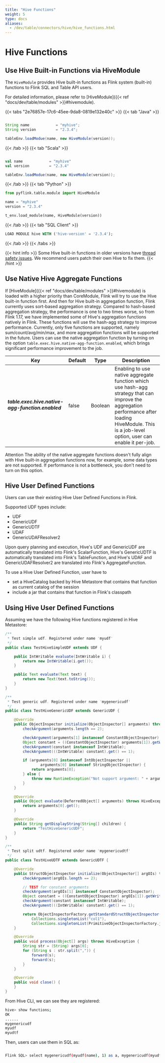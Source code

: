```yaml
---
title: "Hive Functions"
weight: 5
type: docs
aliases:
  - /dev/table/connectors/hive/hive_functions.html
---
```

<!--
Licensed to the Apache Software Foundation (ASF) under one
or more contributor license agreements.  See the NOTICE file
distributed with this work for additional information
regarding copyright ownership.  The ASF licenses this file
to you under the Apache License, Version 2.0 (the
"License"); you may not use this file except in compliance
with the License.  You may obtain a copy of the License at

  http://www.apache.org/licenses/LICENSE-2.0

Unless required by applicable law or agreed to in writing,
software distributed under the License is distributed on an
"AS IS" BASIS, WITHOUT WARRANTIES OR CONDITIONS OF ANY
KIND, either express or implied.  See the License for the
specific language governing permissions and limitations
under the License.
-->

# Hive Functions

## Use Hive Built-in Functions via HiveModule

The `HiveModule` provides Hive built-in functions as Flink system (built-in) functions to Flink SQL and Table API users.

For detailed information, please refer to [HiveModule]({{< ref "docs/dev/table/modules" >}}#hivemodule).

{{< tabs "2e76857e-17c6-45ee-9da8-0819e132e40c" >}}
{{< tab "Java" >}}
```java

String name            = "myhive";
String version         = "2.3.4";

tableEnv.loadModue(name, new HiveModule(version));
```
{{< /tab >}}
{{< tab "Scala" >}}
```scala

val name            = "myhive"
val version         = "2.3.4"

tableEnv.loadModue(name, new HiveModule(version));
```
{{< /tab >}}
{{< tab "Python" >}}
```Python
from pyflink.table.module import HiveModule

name = "myhive"
version = "2.3.4"

t_env.load_module(name, HiveModule(version))
```
{{< /tab >}}
{{< tab "SQL Client" >}}
```sql
LOAD MODULE hive WITH ('hive-version' = '2.3.4');
```
{{< /tab >}}
{{< /tabs >}}

{{< hint info >}}
Some Hive built-in functions in older versions have [thread safety issues](https://issues.apache.org/jira/browse/HIVE-16183).
We recommend users patch their own Hive to fix them.
{{< /hint >}}

## Use Native Hive Aggregate Functions

If [HiveModule]({{< ref "docs/dev/table/modules" >}}#hivemodule) is loaded with a higher priority than CoreModule, Flink will try to use the Hive built-in function first. And then for Hive built-in aggregation function,
Flink currently uses sort-based aggregation strategy. Compared to hash-based aggregation strategy, the performance is one to two times worse, so from Flink 1.17, we have implemented some of Hive's aggregation functions natively in Flink. 
These functions will use the hash-agg strategy to improve performance. Currently, only five functions are supported, namely sum/count/avg/min/max, and more aggregation functions will be supported in the future. 
Users can use the native aggregation function by turning on the option `table.exec.hive.native-agg-function.enabled`, which brings significant performance improvement to the job.

<table class="table table-bordered">
  <thead>
    <tr>
        <th class="text-left" style="width: 20%">Key</th>
        <th class="text-left" style="width: 15%">Default</th>
        <th class="text-left" style="width: 10%">Type</th>
        <th class="text-left" style="width: 55%">Description</th>
    </tr>
  </thead>
  <tbody>
    <tr>
        <td><h5>table.exec.hive.native-agg-function.enabled</h5></td>
        <td style="word-wrap: break-word;">false</td>
        <td>Boolean</td>
        <td>Enabling to use native aggregate function which use hash-agg strategy that can improve the aggregation performance after loading HiveModule. This is a job-level option, user can enable it per-job.</td>
    </tr>
  </tbody>
</table>

<span class="label label-danger">Attention</span> The ability of the native aggregate functions doesn't fully align with Hive built-in aggregation functions now, for example, some data types are not supported. If performance is not a bottleneck, you don't need to turn on this option.

## Hive User Defined Functions

Users can use their existing Hive User Defined Functions in Flink.

Supported UDF types include:

- UDF
- GenericUDF
- GenericUDTF
- UDAF
- GenericUDAFResolver2

Upon query planning and execution, Hive's UDF and GenericUDF are automatically translated into Flink's ScalarFunction,
Hive's GenericUDTF is automatically translated into Flink's TableFunction,
and Hive's UDAF and GenericUDAFResolver2 are translated into Flink's AggregateFunction.

To use a Hive User Defined Function, user have to

- set a HiveCatalog backed by Hive Metastore that contains that function as current catalog of the session
- include a jar that contains that function in Flink's classpath

## Using Hive User Defined Functions

Assuming we have the following Hive functions registered in Hive Metastore:


```java
/**
 * Test simple udf. Registered under name 'myudf'
 */
public class TestHiveSimpleUDF extends UDF {

	public IntWritable evaluate(IntWritable i) {
		return new IntWritable(i.get());
	}

	public Text evaluate(Text text) {
		return new Text(text.toString());
	}
}

/**
 * Test generic udf. Registered under name 'mygenericudf'
 */
public class TestHiveGenericUDF extends GenericUDF {

	@Override
	public ObjectInspector initialize(ObjectInspector[] arguments) throws UDFArgumentException {
		checkArgument(arguments.length == 2);

		checkArgument(arguments[1] instanceof ConstantObjectInspector);
		Object constant = ((ConstantObjectInspector) arguments[1]).getWritableConstantValue();
		checkArgument(constant instanceof IntWritable);
		checkArgument(((IntWritable) constant).get() == 1);

		if (arguments[0] instanceof IntObjectInspector ||
				arguments[0] instanceof StringObjectInspector) {
			return arguments[0];
		} else {
			throw new RuntimeException("Not support argument: " + arguments[0]);
		}
	}

	@Override
	public Object evaluate(DeferredObject[] arguments) throws HiveException {
		return arguments[0].get();
	}

	@Override
	public String getDisplayString(String[] children) {
		return "TestHiveGenericUDF";
	}
}

/**
 * Test split udtf. Registered under name 'mygenericudtf'
 */
public class TestHiveUDTF extends GenericUDTF {

	@Override
	public StructObjectInspector initialize(ObjectInspector[] argOIs) throws UDFArgumentException {
		checkArgument(argOIs.length == 2);

		// TEST for constant arguments
		checkArgument(argOIs[1] instanceof ConstantObjectInspector);
		Object constant = ((ConstantObjectInspector) argOIs[1]).getWritableConstantValue();
		checkArgument(constant instanceof IntWritable);
		checkArgument(((IntWritable) constant).get() == 1);

		return ObjectInspectorFactory.getStandardStructObjectInspector(
			Collections.singletonList("col1"),
			Collections.singletonList(PrimitiveObjectInspectorFactory.javaStringObjectInspector));
	}

	@Override
	public void process(Object[] args) throws HiveException {
		String str = (String) args[0];
		for (String s : str.split(",")) {
			forward(s);
			forward(s);
		}
	}

	@Override
	public void close() {
	}
}

```

From Hive CLI, we can see they are registered:

```bash
hive> show functions;
OK
......
mygenericudf
myudf
myudtf

```


Then, users can use them in SQL as:


```bash

Flink SQL> select mygenericudf(myudf(name), 1) as a, mygenericudf(myudf(age), 1) as b, s from mysourcetable, lateral table(myudtf(name, 1)) as T(s);

```

